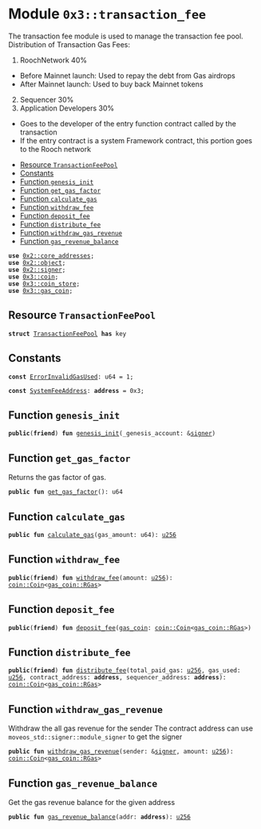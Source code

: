 
<a name="0x3_transaction_fee"></a>

# Module `0x3::transaction_fee`

The transaction fee module is used to manage the transaction fee pool.
Distribution of Transaction Gas Fees:

1. RoochNetwork 40%
* Before Mainnet launch: Used to repay the debt from Gas airdrops
* After Mainnet launch: Used to buy back Mainnet tokens
2. Sequencer 30%
3. Application Developers 30%
* Goes to the developer of the entry function contract called by the transaction
* If the entry contract is a system Framework contract, this portion goes to the Rooch network


-  [Resource `TransactionFeePool`](#0x3_transaction_fee_TransactionFeePool)
-  [Constants](#@Constants_0)
-  [Function `genesis_init`](#0x3_transaction_fee_genesis_init)
-  [Function `get_gas_factor`](#0x3_transaction_fee_get_gas_factor)
-  [Function `calculate_gas`](#0x3_transaction_fee_calculate_gas)
-  [Function `withdraw_fee`](#0x3_transaction_fee_withdraw_fee)
-  [Function `deposit_fee`](#0x3_transaction_fee_deposit_fee)
-  [Function `distribute_fee`](#0x3_transaction_fee_distribute_fee)
-  [Function `withdraw_gas_revenue`](#0x3_transaction_fee_withdraw_gas_revenue)
-  [Function `gas_revenue_balance`](#0x3_transaction_fee_gas_revenue_balance)


<pre><code><b>use</b> <a href="">0x2::core_addresses</a>;
<b>use</b> <a href="">0x2::object</a>;
<b>use</b> <a href="">0x2::signer</a>;
<b>use</b> <a href="coin.md#0x3_coin">0x3::coin</a>;
<b>use</b> <a href="coin_store.md#0x3_coin_store">0x3::coin_store</a>;
<b>use</b> <a href="gas_coin.md#0x3_gas_coin">0x3::gas_coin</a>;
</code></pre>



<a name="0x3_transaction_fee_TransactionFeePool"></a>

## Resource `TransactionFeePool`



<pre><code><b>struct</b> <a href="transaction_fee.md#0x3_transaction_fee_TransactionFeePool">TransactionFeePool</a> <b>has</b> key
</code></pre>



<a name="@Constants_0"></a>

## Constants


<a name="0x3_transaction_fee_ErrorInvalidGasUsed"></a>



<pre><code><b>const</b> <a href="transaction_fee.md#0x3_transaction_fee_ErrorInvalidGasUsed">ErrorInvalidGasUsed</a>: u64 = 1;
</code></pre>



<a name="0x3_transaction_fee_SystemFeeAddress"></a>



<pre><code><b>const</b> <a href="transaction_fee.md#0x3_transaction_fee_SystemFeeAddress">SystemFeeAddress</a>: <b>address</b> = 0x3;
</code></pre>



<a name="0x3_transaction_fee_genesis_init"></a>

## Function `genesis_init`



<pre><code><b>public</b>(<b>friend</b>) <b>fun</b> <a href="transaction_fee.md#0x3_transaction_fee_genesis_init">genesis_init</a>(_genesis_account: &<a href="">signer</a>)
</code></pre>



<a name="0x3_transaction_fee_get_gas_factor"></a>

## Function `get_gas_factor`

Returns the gas factor of gas.


<pre><code><b>public</b> <b>fun</b> <a href="transaction_fee.md#0x3_transaction_fee_get_gas_factor">get_gas_factor</a>(): u64
</code></pre>



<a name="0x3_transaction_fee_calculate_gas"></a>

## Function `calculate_gas`



<pre><code><b>public</b> <b>fun</b> <a href="transaction_fee.md#0x3_transaction_fee_calculate_gas">calculate_gas</a>(gas_amount: u64): <a href="">u256</a>
</code></pre>



<a name="0x3_transaction_fee_withdraw_fee"></a>

## Function `withdraw_fee`



<pre><code><b>public</b>(<b>friend</b>) <b>fun</b> <a href="transaction_fee.md#0x3_transaction_fee_withdraw_fee">withdraw_fee</a>(amount: <a href="">u256</a>): <a href="coin.md#0x3_coin_Coin">coin::Coin</a>&lt;<a href="gas_coin.md#0x3_gas_coin_RGas">gas_coin::RGas</a>&gt;
</code></pre>



<a name="0x3_transaction_fee_deposit_fee"></a>

## Function `deposit_fee`



<pre><code><b>public</b>(<b>friend</b>) <b>fun</b> <a href="transaction_fee.md#0x3_transaction_fee_deposit_fee">deposit_fee</a>(<a href="gas_coin.md#0x3_gas_coin">gas_coin</a>: <a href="coin.md#0x3_coin_Coin">coin::Coin</a>&lt;<a href="gas_coin.md#0x3_gas_coin_RGas">gas_coin::RGas</a>&gt;)
</code></pre>



<a name="0x3_transaction_fee_distribute_fee"></a>

## Function `distribute_fee`



<pre><code><b>public</b>(<b>friend</b>) <b>fun</b> <a href="transaction_fee.md#0x3_transaction_fee_distribute_fee">distribute_fee</a>(total_paid_gas: <a href="">u256</a>, gas_used: <a href="">u256</a>, contract_address: <b>address</b>, sequencer_address: <b>address</b>): <a href="coin.md#0x3_coin_Coin">coin::Coin</a>&lt;<a href="gas_coin.md#0x3_gas_coin_RGas">gas_coin::RGas</a>&gt;
</code></pre>



<a name="0x3_transaction_fee_withdraw_gas_revenue"></a>

## Function `withdraw_gas_revenue`

Withdraw the all gas revenue for the sender
The contract address can use <code>moveos_std::signer::module_signer</code> to get the signer


<pre><code><b>public</b> <b>fun</b> <a href="transaction_fee.md#0x3_transaction_fee_withdraw_gas_revenue">withdraw_gas_revenue</a>(sender: &<a href="">signer</a>, amount: <a href="">u256</a>): <a href="coin.md#0x3_coin_Coin">coin::Coin</a>&lt;<a href="gas_coin.md#0x3_gas_coin_RGas">gas_coin::RGas</a>&gt;
</code></pre>



<a name="0x3_transaction_fee_gas_revenue_balance"></a>

## Function `gas_revenue_balance`

Get the gas revenue balance for the given address


<pre><code><b>public</b> <b>fun</b> <a href="transaction_fee.md#0x3_transaction_fee_gas_revenue_balance">gas_revenue_balance</a>(addr: <b>address</b>): <a href="">u256</a>
</code></pre>
